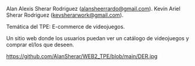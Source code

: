 Alan Alexis Sherar Rodriguez (alansheerrardo@gmail.com).
Kevin Ariel Sherar Rodriguez (kevsherarwork@gmail.com).

Temática del TPE:
E-commerce de videojuegos.

Un sitio web donde los usuarios puedan ver un catálogo de videojuegos y comprar el/los que deseen.

https://github.com/AlanSherar/WEB2_TPE/blob/main/DER.jpg